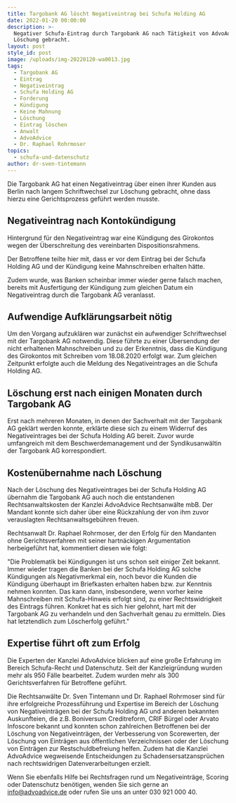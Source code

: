 ```yaml
---
title: Targobank AG löscht Negativeintrag bei Schufa Holding AG
date: 2022-01-20 00:00:00
description: >-
  Negativer Schufa-Eintrag durch Targobank AG nach Tätigkeit von AdvoAdvice zur
  Löschung gebracht.
layout: post
style_id: post
image: /uploads/img-20220120-wa0013.jpg
tags:
  - Targobank AG
  - Eintrag
  - Negativeintrag
  - Schufa Holding AG
  - Forderung
  - Kündigung
  - Keine Mahnung
  - Löschung
  - Eintrag löschen
  - Anwalt
  - AdvoAdvice
  - Dr. Raphael Rohrmoser
topics:
  - schufa-und-datenschutz
author: dr-sven-tintemann
---
```

Die Targobank AG hat einen Negativeintrag über einen ihrer Kunden aus Berlin nach langem Schriftwechsel zur Löschung gebracht, ohne dass hierzu eine Gerichtsprozess geführt werden musste.

## Negativeintrag nach Kontokündigung

Hintergrund für den Negativeintrag war eine Kündigung des Girokontos wegen der Überschreitung des vereinbarten Dispositionsrahmens.

Der Betroffene teilte hier mit, dass er vor dem Eintrag bei der Schufa Holding AG und der Kündigung keine Mahnschreiben erhalten hätte.

Zudem wurde, was Banken scheinbar immer wieder gerne falsch machen, bereits mit Ausfertigung der Kündigung zum gleichen Datum ein Negativeintrag durch die Targobank AG veranlasst.

## Aufwendige Aufklärungsarbeit nötig

Um den Vorgang aufzuklären war zunächst ein aufwendiger Schriftwechsel mit der Targobank AG notwendig. Diese führte zu einer Übersendung der nicht erhaltenen Mahnschreiben und zu der Erkenntnis, dass die Kündigung des Girokontos mit Schreiben vom 18.08.2020 erfolgt war. Zum gleichen Zeitpunkt erfolgte auch die Meldung des Negativeintrages an die Schufa Holding AG.

## Löschung erst nach einigen Monaten durch Targobank AG

Erst nach mehreren Monaten, in denen der Sachverhalt mit der Targobank AG geklärt werden konnte, erklärte diese sich zu einem Widerruf des Negativeintrages bei der Schufa Holding AG bereit. Zuvor wurde umfangreich mit dem Beschwerdemanagement und der Syndikusanwältin der Targobank AG korrespondiert.

## Kostenübernahme nach Löschung

Nach der Löschung des Negativeintrages bei der Schufa Holding AG übernahm die Targobank AG auch noch die entstandenen Rechtsanwaltskosten der Kanzlei AdvoAdvice Rechtsanwälte mbB. Der Mandant konnte sich daher über eine Rückzahlung der von ihm zuvor verauslagten Rechtsanwaltsgebühren freuen.

Rechtsanwalt Dr. Raphael Rohrmoser, der den Erfolg für den Mandanten ohne Gerichtsverfahren mit seiner hartnäckigen Argumentation herbeigeführt hat, kommentiert diesen wie folgt:

"Die Problematik bei Kündigungen ist uns schon seit einiger Zeit bekannt. Immer wieder tragen die Banken bei der Schufa Holding AG solche Kündigungen als Negativmerkmal ein, noch bevor die Kunden die Kündigung überhaupt im Briefkasten erhalten haben bzw. zur Kenntnis nehmen konnten. Das kann dann, insbesondere, wenn vorher keine Mahnschreiben mit Schufa-Hinweis erfolgt sind, zu einer Rechtswidrigkeit des Eintrags führen. Konkret hat es sich hier gelohnt, hart mit der Targobank AG zu verhandeln und den Sachverhalt genau zu ermitteln. Dies hat letztendlich zum Löscherfolg geführt."

## Expertise führt oft zum Erfolg

Die Experten der Kanzlei AdvoAdvice blicken auf eine gro&szlig;e Erfahrung im Bereich Schufa-Recht und Datenschutz. Seit der Kanzleigründung wurden mehr als 950 Fälle bearbeitet. Zudem wurden mehr als 300 Gerichtsverfahren für Betroffene geführt.

Die Rechtsanwälte Dr. Sven Tintemann und Dr. Raphael Rohrmoser sind für ihre erfolgreiche Prozessführung und Expertise im Bereich der Löschung von Negativeinträgen bei der Schufa Holding AG und anderen bekannten Auskunfteien, die z.B. Boniversum Creditreform, CRIF Bürgel oder Arvato Infoscore bekannt und konnten schon zahlreichen Betroffenen bei der Löschung von Negativeinträgen, der Verbesserung von Scorewerten, der Löschung von Einträgen aus öffentlichen Verzeichnissen oder der Löschung von Einträgen zur Restschuldbefreiung helfen. Zudem hat die Kanzlei AdvoAdvice wegweisende Entscheidungen zu Schadensersatzansprüchen nach rechtswidrigen Datenverarbeitungen erzielt.

Wenn Sie ebenfalls Hilfe bei Rechtsfragen rund um Negativeinträge, Scoring oder Datenschutz benötigen, wenden Sie sich gerne an info@advoadvice.de oder rufen Sie uns an unter 030 921 000 40.
